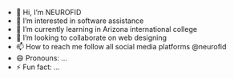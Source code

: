 - 👋 Hi, I’m NEUROFID
- 👀 I’m interested in software assistance 
- 🌱 I’m currently learning in Arizona international college 
- 💞️ I’m looking to collaborate on web designing 
- 📫 How to reach me follow all social media platforms @neurofid
- 😄 Pronouns: ...
- ⚡ Fun fact: ...

<!---
fidtechs/fidtechs is a ✨ special ✨ repository because its `README.md` (this file) appears on your GitHub profile.
You can click the Preview link to take a look at your changes.
--->
